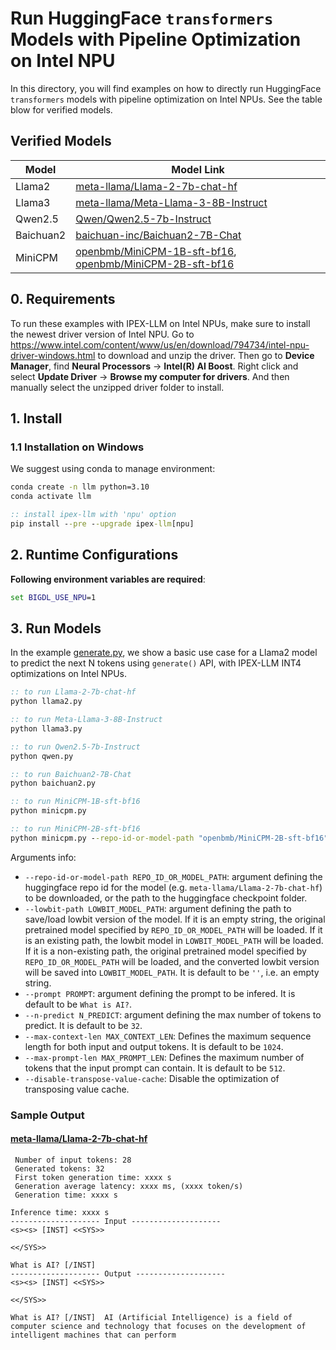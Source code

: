 # Run HuggingFace `transformers` Models with Pipeline Optimization on Intel NPU

In this directory, you will find examples on how to directly run HuggingFace `transformers` models with pipeline optimization on Intel NPUs. See the table blow for verified models.

## Verified Models

| Model      | Model Link                                                    |
|------------|----------------------------------------------------------------|
| Llama2 | [meta-llama/Llama-2-7b-chat-hf](https://huggingface.co/meta-llama/Llama-2-7b-chat-hf) |
| Llama3 | [meta-llama/Meta-Llama-3-8B-Instruct](https://huggingface.co/meta-llama/Meta-Llama-3-8B-Instruct) |
| Qwen2.5 | [Qwen/Qwen2.5-7b-Instruct](https://huggingface.co/Qwen/Qwen2.5-7b-Instruct) |
| Baichuan2 | [baichuan-inc/Baichuan2-7B-Chat](https://huggingface.co/baichuan-inc/Baichuan-7B-Chat) |
| MiniCPM | [openbmb/MiniCPM-1B-sft-bf16](https://huggingface.co/openbmb/MiniCPM-1B-sft-bf16), [openbmb/MiniCPM-2B-sft-bf16](https://huggingface.co/openbmb/MiniCPM-2B-sft-bf16) |

## 0. Requirements
To run these examples with IPEX-LLM on Intel NPUs, make sure to install the newest driver version of Intel NPU.
Go to https://www.intel.com/content/www/us/en/download/794734/intel-npu-driver-windows.html to download and unzip the driver.
Then go to **Device Manager**, find **Neural Processors** -> **Intel(R) AI Boost**.
Right click and select **Update Driver** -> **Browse my computer for drivers**. And then manually select the unzipped driver folder to install.

## 1. Install
### 1.1 Installation on Windows
We suggest using conda to manage environment:
```cmd
conda create -n llm python=3.10
conda activate llm

:: install ipex-llm with 'npu' option
pip install --pre --upgrade ipex-llm[npu]
```

## 2. Runtime Configurations

**Following environment variables are required**:

```cmd
set BIGDL_USE_NPU=1
```

## 3. Run Models
In the example [generate.py](./generate.py), we show a basic use case for a Llama2 model to predict the next N tokens using `generate()` API, with IPEX-LLM INT4 optimizations on Intel NPUs.

```cmd
:: to run Llama-2-7b-chat-hf
python llama2.py

:: to run Meta-Llama-3-8B-Instruct
python llama3.py

:: to run Qwen2.5-7b-Instruct
python qwen.py

:: to run Baichuan2-7B-Chat
python baichuan2.py

:: to run MiniCPM-1B-sft-bf16
python minicpm.py

:: to run MiniCPM-2B-sft-bf16
python minicpm.py --repo-id-or-model-path "openbmb/MiniCPM-2B-sft-bf16"
```

Arguments info:
- `--repo-id-or-model-path REPO_ID_OR_MODEL_PATH`: argument defining the huggingface repo id for the model (e.g. `meta-llama/Llama-2-7b-chat-hf`) to be downloaded, or the path to the huggingface checkpoint folder.
- `--lowbit-path LOWBIT_MODEL_PATH`: argument defining the path to save/load lowbit version of the model. If it is an empty string, the original pretrained model specified by `REPO_ID_OR_MODEL_PATH` will be loaded. If it is an existing path, the lowbit model in `LOWBIT_MODEL_PATH` will be loaded. If it is a non-existing path, the original pretrained model specified by `REPO_ID_OR_MODEL_PATH` will be loaded, and the converted lowbit version will be saved into `LOWBIT_MODEL_PATH`. It is default to be `''`, i.e. an empty string.
- `--prompt PROMPT`: argument defining the prompt to be infered. It is default to be `What is AI?`.
- `--n-predict N_PREDICT`: argument defining the max number of tokens to predict. It is default to be `32`.
- `--max-context-len MAX_CONTEXT_LEN`: Defines the maximum sequence length for both input and output tokens. It is default to be `1024`.
- `--max-prompt-len MAX_PROMPT_LEN`: Defines the maximum number of tokens that the input prompt can contain. It is default to be `512`.
- `--disable-transpose-value-cache`: Disable the optimization of transposing value cache.

### Sample Output
#### [meta-llama/Llama-2-7b-chat-hf](https://huggingface.co/meta-llama/Llama-2-7b-chat-hf)

```log
 Number of input tokens: 28
 Generated tokens: 32
 First token generation time: xxxx s
 Generation average latency: xxxx ms, (xxxx token/s)
 Generation time: xxxx s

Inference time: xxxx s
-------------------- Input --------------------
<s><s> [INST] <<SYS>>

<</SYS>>

What is AI? [/INST]
-------------------- Output --------------------
<s><s> [INST] <<SYS>>

<</SYS>>

What is AI? [/INST]  AI (Artificial Intelligence) is a field of computer science and technology that focuses on the development of intelligent machines that can perform
```
